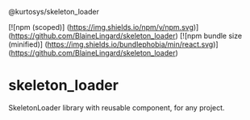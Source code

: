 @kurtosys/skeleton_loader

[![npm (scoped)]
(https://img.shields.io/npm/v/npm.svg)]
(https://github.com/BlaineLingard/skeleton_loader)
[![npm bundle size (minified)]
(https://img.shields.io/bundlephobia/min/react.svg)]
(https://github.com/BlaineLingard/skeleton_loader)

# skeleton_loader
SkeletonLoader library with reusable component, for any project.
